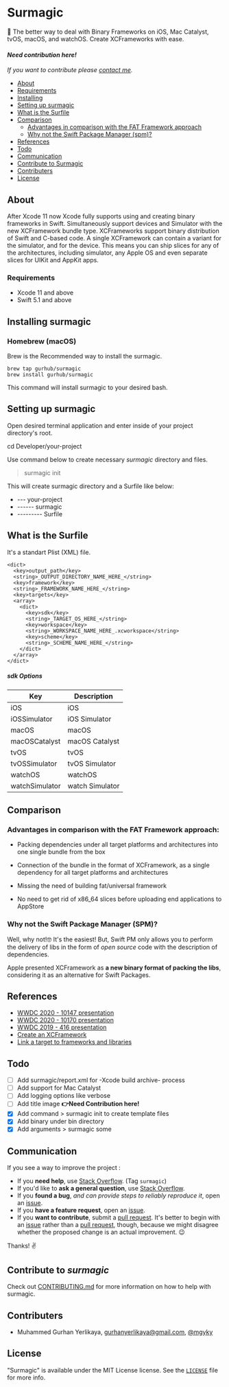# Surmagic

🚀 The better way to deal with Binary Frameworks on iOS, Mac Catalyst, tvOS, macOS, and watchOS. Create XCFrameworks with ease.

#### *Need contribution here!*

*If you want to contribute please [contact me](mailto:gurhanyerlikaya@gmail.com).*

- [About](#about)
- [Requirements](#requirements)
- [Installing](#installing-surmagic)
- [Setting up surmagic](#setting-up-surmagic)
- [What is the Surfile](#what-is-the-surfile)
- [Comparison](#comparison)
  - [Advantages in comparison with the FAT Framework approach](#advantages-in-comparison-with-the-fat-framework-approach)
  - [Why not the Swift Package Manager (spm)?](#why-not-the-swift-package-manager-spm)
- [References](#references)
- [Todo](#todo)
- [Communication](#communication)
- [Contribute to Surmagic](#contribute-to-surmagic)
- [Contributers](#contributers)
- [License](#license)

## About

After Xcode 11 now Xcode fully supports using and creating binary frameworks in Swift. Simultaneously support devices and Simulator with the new XCFramework bundle type. XCFrameworks support binary distribution of Swift and C-based code. A single XCFramework can contain a variant for the simulator, and for the device. This means you can ship slices for any of the architectures, including simulator, any Apple OS and even separate slices for UIKit and AppKit apps.

### Requirements

- Xcode 11 and above
- Swift 5.1 and above

## Installing surmagic

### Homebrew (macOS)

Brew is the Recommended way to install the surmagic.

```
brew tap gurhub/surmagic
brew install gurhub/surmagic
```

This command will install surmagic to your desired bash.

## Setting up surmagic

Open desired terminal application and enter inside of your project directory's root. 

cd Developer/your-project

Use command below to create necessary _surmagic_ directory and files.

> surmagic init

This will create surmagic directory and a Surfile like below:

- --- your-project
- ------ surmagic
- --------- Surfile

## What is the Surfile

It's a standart Plist (XML) file.

```
<dict>
  <key>output_path</key>
  <string>_OUTPUT_DIRECTORY_NAME_HERE_</string>
  <key>framework</key>
  <string>_FRAMEWORK_NAME_HERE_</string>
  <key>targets</key>
  <array>
    <dict>
      <key>sdk</key>
      <string>_TARGET_OS_HERE_</string>
      <key>workspace</key>
      <string>_WORKSPACE_NAME_HERE_.xcworkspace</string>
      <key>scheme</key>
      <string>_SCHEME_NAME_HERE_</string>
    </dict>
  </array>
</dict>
```

##### sdk Options 

| Key            	| Description     	|
|----------------	|-----------------	|
| iOS            	| iOS             	|
| iOSSimulator   	| iOS Simulator   	|
| macOS          	| macOS           	|
| macOSCatalyst  	| macOS Catalyst  	|
| tvOS           	| tvOS            	|
| tvOSSimulator  	| tvOS Simulator  	|
| watchOS        	| watchOS         	|
| watchSimulator 	| watch Simulator 	|

## Comparison

### Advantages in comparison with the FAT Framework approach:

* Packing dependencies under all target platforms and architectures into one single bundle from the box

* Connection of the bundle in the format of XCFramework, as a single dependency for all target platforms and architectures

* Missing the need of building fat/universal framework

* No need to get rid of x86_64 slices before uploading end applications to AppStore

### Why not the Swift Package Manager (SPM)?

Well, why not!🤓 It's the easiest! But, Swift PM only allows you to perform the delivery of libs in the form of *open source* code with the description of dependencies.

Apple presented XCFramework as **a new binary format of packing the libs**, considering it as an alternative for Swift Packages.

## References

* [WWDC 2020 - 10147 presentation](https://developer.apple.com/videos/play/wwdc2020/10147) 
* [WWDC 2020 - 10170 presentation](https://developer.apple.com/videos/play/wwdc2020/10170)
* [WWDC 2019 - 416 presentation](https://developer.apple.com/videos/play/wwdc2019/416/) 
* [Create an XCFramework](https://help.apple.com/xcode/mac/11.4/#/dev544efab96)
* [Link a target to frameworks and libraries](https://help.apple.com/xcode/mac/11.4/#/dev51a648b07)

## Todo

- [ ] Add surmagic/report.xml for -Xcode build archive- process
- [ ] Add support for Mac Catalyst
- [ ] Add logging options like verbose
- [ ] Add title image **👉Need Contribution here!**
- [x] Add command > surmagic init to create template files
- [x] Add binary under bin directory
- [x] Add arguments > surmagic some

## Communication

If you see a way to improve the project :

- If you **need help**, use [Stack Overflow](https://stackoverflow.com/questions/tagged/surmagic). (Tag `surmagic`)
- If you'd like to **ask a general question**, use [Stack Overflow](https://stackoverflow.com/questions/tagged/surmagic).
- If you **found a bug**, _and can provide steps to reliably reproduce it_, open an [issue](https://github.com/gurhub/surmagic/issues).
- If you **have a feature request**, open an [issue](https://github.com/gurhub/surmagic/issues).
- If you **want to contribute**, submit a [pull request](https://github.com/gurhub/surmagic/pulls). It's better to begin with an [issue](https://github.com/gurhub/surmagic/issues) rather than a [pull request](https://github.com/gurhub/surmagic/pulls), though, because we might disagree whether the proposed change is an actual improvement. :wink:

Thanks! :v:

## Contribute to _surmagic_

Check out [CONTRIBUTING.md](CONTRIBUTING.md) for more information on how to help with surmagic.

## Contributers

* Muhammed Gurhan Yerlikaya, [gurhanyerlikaya@gmail.com](mailto:gurhanyerlikaya@gmail.com), [@mgyky](https://twitter.com/mgyky)

## License

"Surmagic" is available under the MIT License license. See the [`LICENSE`](LICENSE) file for more info.
